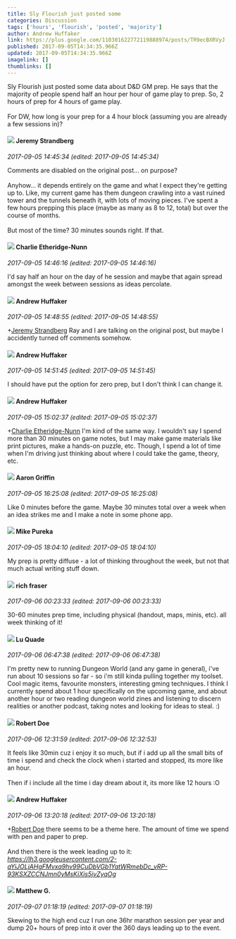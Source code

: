 ```yaml
---
title: Sly Flourish just posted some
categories: Discussion
tags: ['hours', 'flourish', 'posted', 'majority']
author: Andrew Huffaker
link: https://plus.google.com/110301622772119888974/posts/TR9ecBXRVyJ
published: 2017-09-05T14:34:35.966Z
updated: 2017-09-05T14:34:35.966Z
imagelink: []
thumblinks: []
---
```


Sly Flourish just posted some data about D&amp;D GM prep. He says that the majority of people spend half an hour per hour of game play to prep. So, 2 hours of prep for 4 hours of game play.<br /><br />For DW, how long is your prep for a 4 hour block (assuming you are already a few sessions in)? 
<div id='comment z13ctzgivxykflxwx04cftxpikirjhdp5mw0k'>
  <h4><img src='{{site.baseurl}}//images/avatars/102595580176380683252_photo.jpg'> Jeremy Strandberg</h4>
      <p><cite>2017-09-05 14:45:34 (edited: 2017-09-05 14:45:34)</cite></p>
        <p>Comments are disabled on the original post... on purpose?  <br /><br />Anyhow... it depends entirely on the game and what I expect they&#39;re getting up to. Like, my current game has them dungeon crawling into a vast ruined tower and the tunnels beneath it, with lots of moving pieces.  I&#39;ve spent a few hours prepping this place (maybe as many as 8 to 12, total) but over the course of months.  <br /><br />But most of the time?  30 minutes sounds right.  If that.</p>
</div>
        

<div id='comment z13ctzgivxykflxwx04cftxpikirjhdp5mw0k'>
  <h4><img src='{{site.baseurl}}//images/avatars/100309716718451042779_photo.jpg'> Charlie Etheridge-Nunn</h4>
      <p><cite>2017-09-05 14:46:16 (edited: 2017-09-05 14:46:16)</cite></p>
        <p>I&#39;d say half an hour on the day of he session and maybe that again spread amongst the week between sessions as ideas percolate.</p>
</div>
        

<div id='comment z13ctzgivxykflxwx04cftxpikirjhdp5mw0k'>
  <h4><img src='{{site.baseurl}}//images/avatars/110301622772119888974_photo.jpg'> Andrew Huffaker</h4>
      <p><cite>2017-09-05 14:48:55 (edited: 2017-09-05 14:48:55)</cite></p>
        <p><span class="proflinkWrapper"><span class="proflinkPrefix">+</span><a class="proflink" href="https://plus.google.com/102595580176380683252" oid="102595580176380683252">Jeremy Strandberg</a></span> Ray and I are talking on the original post, but maybe I accidently turned off comments somehow.</p>
</div>
        

<div id='comment z13ctzgivxykflxwx04cftxpikirjhdp5mw0k'>
  <h4><img src='{{site.baseurl}}//images/avatars/110301622772119888974_photo.jpg'> Andrew Huffaker</h4>
      <p><cite>2017-09-05 14:51:45 (edited: 2017-09-05 14:51:45)</cite></p>
        <p>I should have put the option for zero prep, but I don&#39;t think I can change it.</p>
</div>
        

<div id='comment z13ctzgivxykflxwx04cftxpikirjhdp5mw0k'>
  <h4><img src='{{site.baseurl}}//images/avatars/110301622772119888974_photo.jpg'> Andrew Huffaker</h4>
      <p><cite>2017-09-05 15:02:37 (edited: 2017-09-05 15:02:37)</cite></p>
        <p><span class="proflinkWrapper"><span class="proflinkPrefix">+</span><a class="proflink" href="https://plus.google.com/100309716718451042779" oid="100309716718451042779">Charlie Etheridge-Nunn</a></span> I&#39;m kind of the same way. I wouldn&#39;t say I spend more than 30 minutes on game notes, but I may make game materials like print pictures, make a hands-on puzzle, etc. Though, I spend a lot of time when I&#39;m driving just thinking about where I could take the game, theory, etc.</p>
</div>
        

<div id='comment z13ctzgivxykflxwx04cftxpikirjhdp5mw0k'>
  <h4><img src='{{site.baseurl}}//images/avatars/103667855585775066713_photo.jpg'> Aaron Griffin</h4>
      <p><cite>2017-09-05 16:25:08 (edited: 2017-09-05 16:25:08)</cite></p>
        <p>Like 0 minutes before the game. Maybe 30 minutes total over a week when an idea strikes me and I make a note in some phone app.</p>
</div>
        

<div id='comment z13ctzgivxykflxwx04cftxpikirjhdp5mw0k'>
  <h4><img src='{{site.baseurl}}//images/avatars/106707833102836285495_photo.jpg'> Mike Pureka</h4>
      <p><cite>2017-09-05 18:04:10 (edited: 2017-09-05 18:04:10)</cite></p>
        <p>My prep is pretty diffuse - a lot of thinking throughout the week, but not that much actual writing stuff down.</p>
</div>
        

<div id='comment z13ctzgivxykflxwx04cftxpikirjhdp5mw0k'>
  <h4><img src='{{site.baseurl}}//images/avatars/112145078204067336851_photo.jpg'> rich fraser</h4>
      <p><cite>2017-09-06 00:23:33 (edited: 2017-09-06 00:23:33)</cite></p>
        <p>30-60 minutes prep time, including physical (handout, maps, minis, etc). all week thinking of it!</p>
</div>
        

<div id='comment z13ctzgivxykflxwx04cftxpikirjhdp5mw0k'>
  <h4><img src='{{site.baseurl}}//images/avatars/100509283038661879827_photo.jpg'> Lu Quade</h4>
      <p><cite>2017-09-06 06:47:38 (edited: 2017-09-06 06:47:38)</cite></p>
        <p>I&#39;m pretty new to running Dungeon World (and any game in general), i&#39;ve run about 10 sessions so far - so i&#39;m still kinda pulling together my toolset. Cool magic items, favourite monsters, interesting gming techniques. I think I currently spend about 1 hour specifically on the upcoming game, and about another hour or two reading dungeon world zines and listening to discern realities or another podcast, taking notes and  looking for ideas to steal. :)</p>
</div>
        

<div id='comment z13ctzgivxykflxwx04cftxpikirjhdp5mw0k'>
  <h4><img src='{{site.baseurl}}//images/avatars/105487846931822189120_photo.jpg'> Robert Doe</h4>
      <p><cite>2017-09-06 12:31:59 (edited: 2017-09-06 12:32:53)</cite></p>
        <p>It feels like 30min cuz i enjoy it so much, but if i add up all the small bits of time i spend and check the clock when i started and stopped, its more like an hour.<br /><br />Then if i include all the time i day dream about it, its more like 12 hours :O</p>
</div>
        

<div id='comment z13ctzgivxykflxwx04cftxpikirjhdp5mw0k'>
  <h4><img src='{{site.baseurl}}//images/avatars/110301622772119888974_photo.jpg'> Andrew Huffaker</h4>
      <p><cite>2017-09-06 13:20:18 (edited: 2017-09-06 13:20:18)</cite></p>
        <p><span class="proflinkWrapper"><span class="proflinkPrefix">+</span><a class="proflink" href="https://plus.google.com/105487846931822189120" oid="105487846931822189120">Robert Doe</a></span> there seems to be a theme here. The amount of time we spend with pen and paper to prep.<br /><br />And then there is the week leading up to it:<br /><i><a href="https://plus.google.com/legacy_photo_redirect" data-embed="CNgCCNMCCLUDCNICCNACCM8CCAASY2h0dHBzOi8vcGx1cy5nb29nbGUuY29tL3Bob3Rvcy8xMTAzMDE2MjI3NzIxMTk4ODg5NzQvYWxidW1zLzY0NjI2NTQ1NDg0OTY4NDA2NTcvNjQ2MjY1NDU1ODA2NjA1NDM4Nuq8i5sB-wQKY2h0dHBzOi8vcGx1cy5nb29nbGUuY29tL3Bob3Rvcy8xMTAzMDE2MjI3NzIxMTk4ODg5NzQvYWxidW1zLzY0NjI2NTQ1NDg0OTY4NDA2NTcvNjQ2MjY1NDU1ODA2NjA1NDM4NhJsaHR0cHM6Ly9saDMuZ29vZ2xldXNlcmNvbnRlbnQuY29tL2JfTjVEbnV2MUo0TmNZLVVRbEZnUlRyYmo3U2xfTkhfYk00V3YwU0RZVDVpM3dpMWsybmo0dldPbnZSVXB4b2x3ZXgzQlFXcnN3Gh5TY3JlZW5zaG90XzIwMTcwOTA2LTA2MTkyMS5wbmciAJoBBDEwODCiAQQxOTIw2gEVMTEwMzAxNjIyNzcyMTE5ODg4OTc0sgITNjQ2MjY1NDU0ODQ5Njg0MDY1N7oCEzY0NjI2NTQ1NTgwNjYwNTQzODbIAgHKC_4BCNMCCNICCNACCM8CCAASbGh0dHBzOi8vbGgzLmdvb2dsZXVzZXJjb250ZW50LmNvbS9iX041RG51djFKNE5jWS1VUWxGZ1JUcmJqN1NsX05IX2JNNFd2MFNEWVQ1aTN3aTFrMm5qNHZXT252UlVweG9sd2V4M0JRV3Jzd8rUzJkBfApsaHR0cHM6Ly9saDMuZ29vZ2xldXNlcmNvbnRlbnQuY29tL2JfTjVEbnV2MUo0TmNZLVVRbEZnUlRyYmo3U2xfTkhfYk00V3YwU0RZVDVpM3dpMWsybmo0dldPbnZSVXB4b2x3ZXgzQlFXcnN3mgEEMTA4MKIBBDE5MjCSECxBRjFRaXBOYmd5ZEJzS1pMbDBhVXhnTmlwN1A2M005N1RVbThYcF9adDhPOA" data-attachment-render-hint="2" class="ot-anchor">https://lh3.googleusercontent.com/2-aYiJOLjAHgFMvxa9hv99CuDbVGb1YatWRmebDc_vRP-93KSXZCCNJmn0yMsKiXis5jvZyqOg</a></i></p>
</div>
        

<div id='comment z13ctzgivxykflxwx04cftxpikirjhdp5mw0k'>
  <h4><img src='{{site.baseurl}}//images/avatars/103522231327065742687_photo.jpg'> Matthew G.</h4>
      <p><cite>2017-09-07 01:18:19 (edited: 2017-09-07 01:18:19)</cite></p>
        <p>Skewing to the high end cuz I run one 36hr marathon session per year and dump 20+ hours of prep into it over the 360 days leading up to the event.</p>
</div>
        